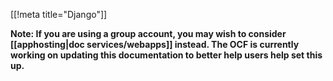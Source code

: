 [[!meta title="Django"]]

**Note: If you are using a group account, you may wish to consider
[[apphosting|doc services/webapps]] instead. The OCF is currently 
working on updating this documentation to better help users help 
set this up.**
